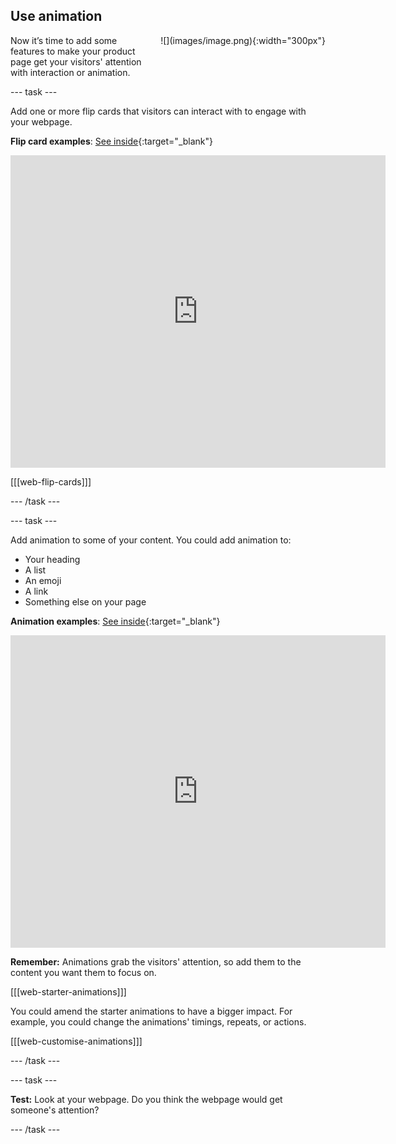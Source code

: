 ## Use animation

<div style="display: flex; flex-wrap: wrap">
<div style="flex-basis: 200px; flex-grow: 1; margin-right: 15px;">
Now it’s time to add some features to make your product page get your visitors' attention with interaction or animation.
</div>
<div>
![](images/image.png){:width="300px"}
</div>
</div>

--- task ---

Add one or more flip cards that visitors can interact with to engage with your webpage.

**Flip card examples**: [See inside](https://staging-editor.raspberrypi.org/en/projects/flip-card-examples){:target="_blank"}
<div>
<iframe src="https://staging-editor.raspberrypi.org/en/embed/viewer/flip-card-examples" width="600" height="500" frameborder="0" marginwidth="0" marginheight="0" allowfullscreen> </iframe>
</div>


[[[web-flip-cards]]]

--- /task ---

--- task ---

Add animation to some of your content. You could add animation to:
+ Your heading
+ A list
+ An emoji
+ A link
+ Something else on your page 

**Animation examples**: [See inside](https://staging-editor.raspberrypi.org/en/projects/animation-examples){:target="_blank"}
<div>
<iframe src="https://staging-editor.raspberrypi.org/en/embed/viewer/animation-examples" width="600" height="500" frameborder="0" marginwidth="0" marginheight="0" allowfullscreen> </iframe>
</div>


**Remember:** Animations grab the visitors' attention, so add them to the content you want them to focus on. 

[[[web-starter-animations]]]

You could amend the starter animations to have a bigger impact. For example, you could change the animations' timings, repeats, or actions.

[[[web-customise-animations]]]

--- /task ---

--- task ---

**Test:** Look at your webpage. Do you think the webpage would get someone's attention?

--- /task ---

